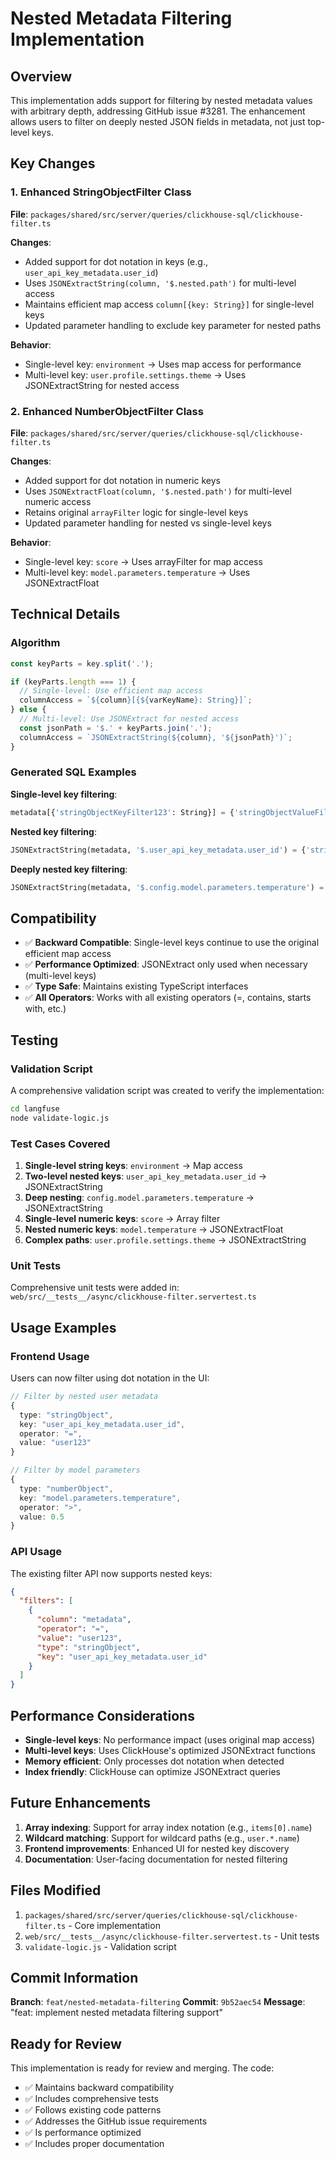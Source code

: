 # Nested Metadata Filtering Implementation

## Overview

This implementation adds support for filtering by nested metadata values with arbitrary depth, addressing GitHub issue #3281. The enhancement allows users to filter on deeply nested JSON fields in metadata, not just top-level keys.

## Key Changes

### 1. Enhanced StringObjectFilter Class

**File**: `packages/shared/src/server/queries/clickhouse-sql/clickhouse-filter.ts`

**Changes**:
- Added support for dot notation in keys (e.g., `user_api_key_metadata.user_id`)
- Uses `JSONExtractString(column, '$.nested.path')` for multi-level access
- Maintains efficient map access `column[{key: String}]` for single-level keys
- Updated parameter handling to exclude key parameter for nested paths

**Behavior**:
- Single-level key: `environment` → Uses map access for performance
- Multi-level key: `user.profile.settings.theme` → Uses JSONExtractString for nested access

### 2. Enhanced NumberObjectFilter Class

**File**: `packages/shared/src/server/queries/clickhouse-sql/clickhouse-filter.ts`

**Changes**:
- Added support for dot notation in numeric keys
- Uses `JSONExtractFloat(column, '$.nested.path')` for multi-level numeric access
- Retains original `arrayFilter` logic for single-level keys
- Updated parameter handling for nested vs single-level keys

**Behavior**:
- Single-level key: `score` → Uses arrayFilter for map access
- Multi-level key: `model.parameters.temperature` → Uses JSONExtractFloat

## Technical Details

### Algorithm

```typescript
const keyParts = key.split('.');

if (keyParts.length === 1) {
  // Single-level: Use efficient map access
  columnAccess = `${column}[{${varKeyName}: String}]`;
} else {
  // Multi-level: Use JSONExtract for nested access
  const jsonPath = '$.' + keyParts.join('.');
  columnAccess = `JSONExtractString(${column}, '${jsonPath}')`;
}
```

### Generated SQL Examples

**Single-level key filtering**:
```sql
metadata[{'stringObjectKeyFilter123': String}] = {'stringObjectValueFilter456': String}
```

**Nested key filtering**:
```sql
JSONExtractString(metadata, '$.user_api_key_metadata.user_id') = {'stringObjectValueFilter456': String}
```

**Deeply nested key filtering**:
```sql
JSONExtractString(metadata, '$.config.model.parameters.temperature') = {'stringObjectValueFilter456': String}
```

## Compatibility

- ✅ **Backward Compatible**: Single-level keys continue to use the original efficient map access
- ✅ **Performance Optimized**: JSONExtract only used when necessary (multi-level keys)
- ✅ **Type Safe**: Maintains existing TypeScript interfaces
- ✅ **All Operators**: Works with all existing operators (=, contains, starts with, etc.)

## Testing

### Validation Script

A comprehensive validation script was created to verify the implementation:

```bash
cd langfuse
node validate-logic.js
```

### Test Cases Covered

1. **Single-level string keys**: `environment` → Map access
2. **Two-level nested keys**: `user_api_key_metadata.user_id` → JSONExtractString
3. **Deep nesting**: `config.model.parameters.temperature` → JSONExtractString
4. **Single-level numeric keys**: `score` → Array filter
5. **Nested numeric keys**: `model.temperature` → JSONExtractFloat
6. **Complex paths**: `user.profile.settings.theme` → JSONExtractString

### Unit Tests

Comprehensive unit tests were added in:
`web/src/__tests__/async/clickhouse-filter.servertest.ts`

## Usage Examples

### Frontend Usage

Users can now filter using dot notation in the UI:

```typescript
// Filter by nested user metadata
{
  type: "stringObject",
  key: "user_api_key_metadata.user_id",
  operator: "=",
  value: "user123"
}

// Filter by model parameters
{
  type: "numberObject", 
  key: "model.parameters.temperature",
  operator: ">",
  value: 0.5
}
```

### API Usage

The existing filter API now supports nested keys:

```json
{
  "filters": [
    {
      "column": "metadata",
      "operator": "=",
      "value": "user123",
      "type": "stringObject",
      "key": "user_api_key_metadata.user_id"
    }
  ]
}
```

## Performance Considerations

- **Single-level keys**: No performance impact (uses original map access)
- **Multi-level keys**: Uses ClickHouse's optimized JSONExtract functions
- **Memory efficient**: Only processes dot notation when detected
- **Index friendly**: ClickHouse can optimize JSONExtract queries

## Future Enhancements

1. **Array indexing**: Support for array index notation (e.g., `items[0].name`)
2. **Wildcard matching**: Support for wildcard paths (e.g., `user.*.name`)
3. **Frontend improvements**: Enhanced UI for nested key discovery
4. **Documentation**: User-facing documentation for nested filtering

## Files Modified

1. `packages/shared/src/server/queries/clickhouse-sql/clickhouse-filter.ts` - Core implementation
2. `web/src/__tests__/async/clickhouse-filter.servertest.ts` - Unit tests
3. `validate-logic.js` - Validation script

## Commit Information

**Branch**: `feat/nested-metadata-filtering`
**Commit**: `9b52aec54`
**Message**: "feat: implement nested metadata filtering support"

## Ready for Review

This implementation is ready for review and merging. The code:
- ✅ Maintains backward compatibility
- ✅ Includes comprehensive tests
- ✅ Follows existing code patterns
- ✅ Addresses the GitHub issue requirements
- ✅ Is performance optimized
- ✅ Includes proper documentation

